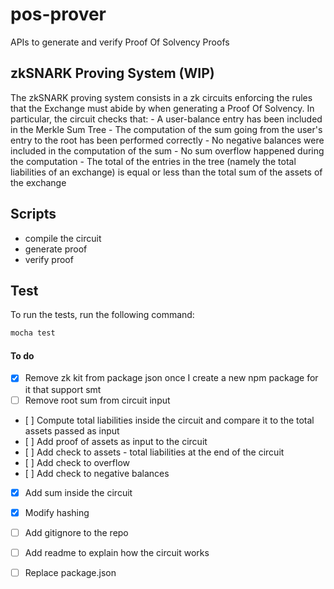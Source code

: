 # pos-prover

APIs to generate and verify Proof Of Solvency Proofs 

## zkSNARK Proving System (WIP)

The zkSNARK proving system consists in a zk circuits enforcing the rules that the Exchange must abide by when generating a Proof Of Solvency. In particular, the circuit checks that:
	- A user-balance entry has been included in the Merkle Sum Tree
    - The computation of the sum going from the user's entry to the root has been performed correctly
    - No negative balances were included in the computation of the sum
	- No sum overflow happened during the computation
	- The total of the entries in the tree (namely the total liabilities of an exchange) is equal or less than the total sum of the assets of the exchange


## Scripts

- compile the circuit
- generate proof
- verify proof

## Test

To run the tests, run the following command:

```bash
mocha test
```

#### To do

- [x] Remove zk kit from package json once I create a new npm package for it that support smt
- [ ] Remove root sum from circuit input
- [ ] Compute total liabilities inside the circuit and compare it to the total assets passed as input
- [ ] Add proof of assets as input to the circuit
- [ ] Add check to assets - total liabilities at the end of the circuit
- [ ] Add check to overflow 
- [ ] Add check to negative balances
- [x] Add sum inside the circuit
- [x] Modify hashing 
- [ ] Add gitignore to the repo
- [ ] Add readme to explain how the circuit works 
- [ ] Replace package.json


